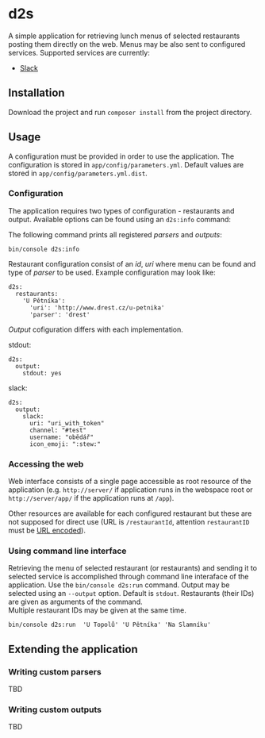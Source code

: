 # d2s

A simple application for retrieving lunch menus of selected restaurants posting 
them directly on the web. Menus may be also sent to configured services. Supported
services are currently: 
  * [Slack](https://slack.com/)

## Installation

Download the project and run ``composer install`` from the project directory.

## Usage

A configuration must be provided in order to use the application. The configuration
is stored in ``app/config/parameters.yml``. Default values are stored in 
``app/config/parameters.yml.dist``.

### Configuration

The application requires two types of configuration - restaurants and output. Available
options can be found using an ``d2s:info`` command:

The following command prints all registered _parsers_ and _outputs_:
```
bin/console d2s:info 
```

Restaurant configuration consist of an _id_, _uri_ where menu can be found and type
of _parser_ to be used. Example configuration may look like:

```
d2s:
  restaurants:
    'U Pětníka':
      'uri': 'http://www.drest.cz/u-petnika'
      'parser': 'drest'
```

_Output_ cofiguration differs with each implementation. 

stdout:

```
d2s:
  output:
    stdout: yes
```

slack:

```
d2s:
  output:
    slack:
      uri: "uri_with_token"
      channel: "#test"
      username: "obědář"
      icon_emoji: ":stew:"
```

### Accessing the web

Web interface consists of a single page accessible as root resource of the application 
(e.g. ``http://server/`` if application runs in the webspace root or ``http://server/app/``
if the application runs at ``/app``).

Other resources are available for each configured restaurant but these are not supposed
for direct use (URL is ``/restaurantId``, attention ``restaurantID`` must be 
[URL encoded](https://en.wikipedia.org/wiki/Percent-encoding)).

### Using command line interface

Retrieving the menu of selected restaurant (or restaurants) and sending it to selected
service is accomplished through command line interaface of the application. Use the
``bin/console d2s:run`` command. Output may be selected using an ``--output`` option. 
Default is ``stdout``. Restaurants (their IDs) are given as arguments of the command.  
Multiple restaurant IDs may be given at the same time.

```
bin/console d2s:run  'U Topolů' 'U Pětníka' 'Na Slamníku'
```

## Extending the application

### Writing custom parsers

TBD

### Writing custom outputs

TBD


